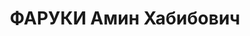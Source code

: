 ---
title: ФАРУКИ Амин Хабибович
description: "Род. в 1898, Индия, г. Пешавар, индус, обр.: среднее, б/п. Проживал:\
  \ Москва, ул. Дзержинского, д. 12, кв. 94. Консультант в рекламной конторе треста\
  \ \"Мосгороформление\". \n  Арестован 23.07.1937. Обв.: шпионаж. Приговор: ВК ВС\
  \ СССР, 09.10.1937 – ВМН. Расстрелян 09.10.1937, г.Москва. \n  Реабилитирован ВК\
  \ ВС СССР 28.11.1957"
---